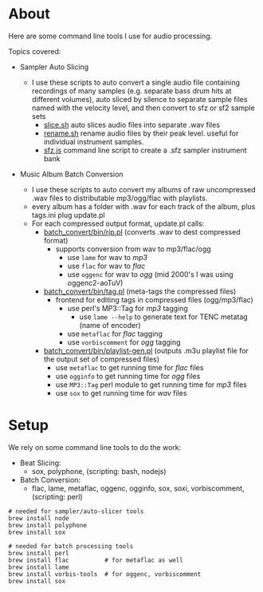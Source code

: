 
# About

Here are some command line tools I use for audio processing.

Topics covered:
- Sampler Auto Slicing
  - I use these scripts to auto convert a single audio file containing recordings of many samples (e.g. separate bass drum hits at different volumes), auto sliced by silence to separate sample files named with the velocity level, and then convert to sfz or sf2 sample sets
    - [slice.sh](slice.sh) auto slices audio files into separate .wav files
    - [rename.sh](rename.sh) rename audio files by their peak level.  useful for individual instrument samples.
    - [sfz.js](sfz.js) command line script to create a .sfz sampler instrument bank

- Music Album Batch Conversion
  - I use these scripts to auto convert my albums of raw uncompressed .wav files to distributable mp3/ogg/flac with playlists.
  - every album has a folder with .wav for each track of the album, plus tags.ini plug update.pl
  - For each compressed output format, update.pl calls:
    - [batch_convert/bin/rip.pl](rip.pl) (converts .wav to dest compressed format)
      - supports conversion from wav to mp3/flac/ogg
        - use `lame` for wav to *mp3*
        - use `flac` for wav to *flac*
        - use `oggenc` for wav to *ogg* (mid 2000's I was using oggenc2-aoTuV)
    - [batch_convert/bin/tag.pl](tag.pl) (meta-tags the compressed files)
      - frontend for editing tags in compressed files (ogg/mp3/flac)
        - use perl's MP3::Tag for *mp3* tagging
          - use `lame --help` to generate text for TENC metatag (name of encoder)
        - use `metaflac` for *flac* tagging
        - use `vorbiscomment` for *ogg* tagging
    - [batch_convert/bin/playlist-gen.pl](playlist-gen.pl) (outputs .m3u playlist file for the output set of compressed files)
      - use `metaflac` to get running time for *flac* files
      - use `ogginfo` to get running time for *ogg* files
      - use `MP3::Tag` perl module to get running time for *mp3* files
      - use `sox` to get running time for *wav* files


# Setup

We rely on some command line tools to do the work:
- Beat Slicing:
  - sox, polyphone, (scripting: bash, nodejs)
- Batch Conversion:
  - flac, lame, metaflac, oggenc, ogginfo, sox, soxi, vorbiscomment, (scripting: perl)

```
# needed for sampler/auto-slicer tools
brew install node
brew install polyphone
brew install sox

# needed for batch processing tools
brew install perl
brew install flac          # for metaflac as well
brew install lame
brew install vorbis-tools  # for oggenc, vorbiscomment
brew install sox

```
